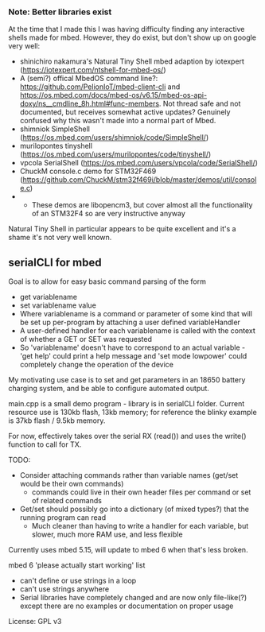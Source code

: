 
### Note: Better libraries exist
At the time that I made this I was having difficulty finding any interactive shells made for mbed. However, they do exist, but don't show up on google very well:
* shinichiro nakamura's Natural Tiny Shell mbed adaption by iotexpert (https://iotexpert.com/ntshell-for-mbed-os/)
* A (semi?) offical MbedOS command line?: https://github.com/PelionIoT/mbed-client-cli and https://os.mbed.com/docs/mbed-os/v6.15/mbed-os-api-doxy/ns__cmdline_8h.html#func-members. Not thread safe and not documented, but receives somewhat active updates? Genuinely confused why this wasn't made into a normal part of Mbed.
* shimniok SimpleShell (https://os.mbed.com/users/shimniok/code/SimpleShell/)
* murilopontes tinyshell (https://os.mbed.com/users/murilopontes/code/tinyshell/)
* vpcola SerialShell (https://os.mbed.com/users/vpcola/code/SerialShell/)
* ChuckM console.c demo for STM32F469 (https://github.com/ChuckM/stm32f469i/blob/master/demos/util/console.c)
* * These demos are libopencm3, but cover almost all the functionality of an STM32F4 so are very instructive anyway





Natural Tiny Shell in particular appears to be quite excellent and it's a shame it's not very well known.  
  
  
  
  
  

## serialCLI for mbed
Goal is to allow for easy basic command parsing of the form
- get variablename
- set variablename value
- Where variablename is a command or parameter of some kind that will be set up per-program by attaching a user defined variableHandler
- A user-defined handler for each variablename is called with the context of whether a GET or SET was requested
- So 'variablename' doesn't have to correspond to an actual variable - 'get help' could print a help message and 'set mode lowpower' could completely change the operation of the device

My motivating use case is to set and get parameters in an 18650 battery charging system, and be able to configure automated output.

main.cpp is a small demo program - library is in serialCLI folder. Current resource use is 130kb flash, 13kb memory; for reference the blinky example is 37kb flash / 9.5kb memory.

For now, effectively takes over the serial RX (read()) and uses the write() function to call for TX.

TODO:
- Consider attaching commands rather than variable names (get/set would be their own commands)
    - commands could live in their own header files per command or set of related commands
- Get/set should possibly go into a dictionary (of mixed types?) that the running program can read
    - Much cleaner than having to write a handler for each variable, but slower, much more RAM use, and less flexible


Currently uses mbed 5.15, will update to mbed 6 when that's less broken.

mbed 6 'please actually start working' list
- can't define or use strings in a loop
- can't use strings anywhere
- Serial libraries have completely changed and are now only file-like(?) except there are no examples or documentation on proper usage

License: GPL v3
